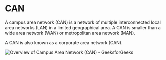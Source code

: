 # CAN

A campus area network (CAN) is a network of multiple interconnected local area networks (LAN) in a limited geographical area. A CAN is smaller than a wide area network (WAN) or metropolitan area network (MAN).

A CAN is also known as a corporate area network (CAN).



![Overview of Campus Area Network (CAN) - GeeksforGeeks](https://media.geeksforgeeks.org/wp-content/uploads/20200705182005/can-2.png)